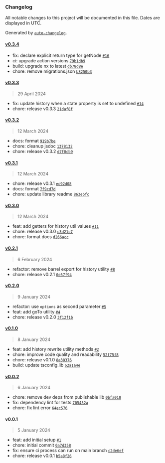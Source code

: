 ### Changelog

All notable changes to this project will be documented in this file. Dates are displayed in UTC.

Generated by [`auto-changelog`](https://github.com/CookPete/auto-changelog).

#### [v0.3.4](https://github.com/valtiojs/valtio-history/compare/v0.3.3...v0.3.4)

- fix: declare explicit return type for getNode [`#16`](https://github.com/valtiojs/valtio-history/pull/16)
- ci: upgrade action versions [`79b1db9`](https://github.com/valtiojs/valtio-history/commit/79b1db99436fc3a0ef5deb1690d5bf7947d72d2c)
- build: upgrade nx to latest [`db78d8e`](https://github.com/valtiojs/valtio-history/commit/db78d8ecbf179796d3cb03a950ce76b652d5e9df)
- chore: remove migrations.json [`b8250b3`](https://github.com/valtiojs/valtio-history/commit/b8250b32f1255269e99bb40d01e3be0057601c61)

#### [v0.3.3](https://github.com/valtiojs/valtio-history/compare/v0.3.2...v0.3.3)

> 29 April 2024

- fix: update history when a state property is set to undefined [`#14`](https://github.com/valtiojs/valtio-history/pull/14)
- chore: release v0.3.3 [`21daf8f`](https://github.com/valtiojs/valtio-history/commit/21daf8f903599b765589e616b777278da3db2e01)

#### [v0.3.2](https://github.com/valtiojs/valtio-history/compare/v0.3.1...v0.3.2)

> 12 March 2024

- docs: format [`919b7be`](https://github.com/valtiojs/valtio-history/commit/919b7be47cce6291882248f32bc47bd8df23217a)
- chore: cleanup jsdoc [`1378132`](https://github.com/valtiojs/valtio-history/commit/13781320afdc1d560a4e8e51a874a827e0ba9003)
- chore: release v0.3.2 [`d7f0cb9`](https://github.com/valtiojs/valtio-history/commit/d7f0cb9b32edf64a8ce39b636dc1b9f1409e1b2b)

#### [v0.3.1](https://github.com/valtiojs/valtio-history/compare/v0.3.0...v0.3.1)

> 12 March 2024

- chore: release v0.3.1 [`ec92d08`](https://github.com/valtiojs/valtio-history/commit/ec92d08f7f01fce844023a0fb19793ebba28635c)
- docs: format [`7f9cd7d`](https://github.com/valtiojs/valtio-history/commit/7f9cd7dbc2d04cdfe915246697a100582bbbc9cb)
- chore: update library readme [`863ebfc`](https://github.com/valtiojs/valtio-history/commit/863ebfc94aa368630e650822b46b7d670d8b68ab)

#### [v0.3.0](https://github.com/valtiojs/valtio-history/compare/v0.2.1...v0.3.0)

> 12 March 2024

- feat: add getters for history util values [`#11`](https://github.com/valtiojs/valtio-history/pull/11)
- chore: release v0.3.0 [`c3d21c7`](https://github.com/valtiojs/valtio-history/commit/c3d21c71a09c0da0185b8e59e0d62c7ce215edb5)
- chore: format docs [`d266acc`](https://github.com/valtiojs/valtio-history/commit/d266acc36ed3efb9bb08a6071574b50901114c87)

#### [v0.2.1](https://github.com/valtiojs/valtio-history/compare/v0.2.0...v0.2.1)

> 6 February 2024

- refactor: remove barrel export for history utility [`#8`](https://github.com/valtiojs/valtio-history/pull/8)
- chore: release v0.2.1 [`0e57f94`](https://github.com/valtiojs/valtio-history/commit/0e57f947f4a9b1e35114018a7afc1bc8d5823e59)

#### [v0.2.0](https://github.com/valtiojs/valtio-history/compare/v0.1.0...v0.2.0)

> 9 January 2024

- refactor: use `options` as second parameter [`#5`](https://github.com/valtiojs/valtio-history/pull/5)
- feat: add goTo utility [`#4`](https://github.com/valtiojs/valtio-history/pull/4)
- chore: release v0.2.0 [`3f12f1b`](https://github.com/valtiojs/valtio-history/commit/3f12f1b878bc80c4e56b9f457dcf26703957651a)

#### [v0.1.0](https://github.com/valtiojs/valtio-history/compare/v0.0.2...v0.1.0)

> 8 January 2024

- feat: add history rewrite utility methods [`#2`](https://github.com/valtiojs/valtio-history/pull/2)
- chore: improve code quality and readability [`52f75f8`](https://github.com/valtiojs/valtio-history/commit/52f75f88851884cad5a8b28821c68aaa9544612c)
- chore: release v0.1.0 [`8a38376`](https://github.com/valtiojs/valtio-history/commit/8a383762fe83bc46a7bcef3ec17cf3e3d98b8d02)
- build: update tsconfig.lib [`62a1a4e`](https://github.com/valtiojs/valtio-history/commit/62a1a4e0ab0329f7157963578f777a484b6fd6cd)

#### [v0.0.2](https://github.com/valtiojs/valtio-history/compare/v0.0.1...v0.0.2)

> 6 January 2024

- chore: remove dev deps from publishable lib [`0bfa018`](https://github.com/valtiojs/valtio-history/commit/0bfa0180a2247da8280efbb2f489056f44da65f8)
- fix: dependency lint for tests [`705452a`](https://github.com/valtiojs/valtio-history/commit/705452af4e129b554ca44e9bff57aa79d1cbedef)
- chore: fix lint error [`64ec576`](https://github.com/valtiojs/valtio-history/commit/64ec57624e2506a1480e169959050aa43fa335ef)

#### v0.0.1

> 5 January 2024

- feat: add initial setup [`#1`](https://github.com/valtiojs/valtio-history/pull/1)
- chore: initial commit [`0a7d358`](https://github.com/valtiojs/valtio-history/commit/0a7d358ea4310fec655a9e26f81c30c0f8f2e2c2)
- fix: ensure ci process can run on main branch [`c2de6ef`](https://github.com/valtiojs/valtio-history/commit/c2de6efb615962741849f75790da16b3b02f6952)
- chore: release v0.0.1 [`b5a8f26`](https://github.com/valtiojs/valtio-history/commit/b5a8f26ac3d18d6746f78d271f96afb9a88e1c7b)

